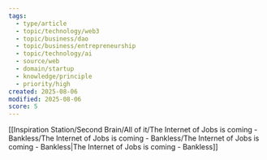 ```yaml
---
tags:
  - type/article
  - topic/technology/web3
  - topic/business/dao
  - topic/business/entrepreneurship
  - topic/technology/ai
  - source/web
  - domain/startup
  - knowledge/principle
  - priority/high
created: 2025-08-06
modified: 2025-08-06
score: 5
---
```

[[Inspiration Station/Second Brain/All of it/The Internet of Jobs is coming - Bankless/The Internet of Jobs is coming - Bankless/The Internet of Jobs is coming - Bankless|The Internet of Jobs is coming - Bankless]]